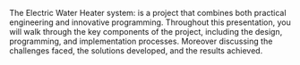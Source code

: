 The Electric Water Heater system:
 is a project that combines both practical engineering and innovative programming.
Throughout this presentation, you will walk through the key components of the project, including the design, programming, and implementation processes. Moreover discussing the challenges faced, the solutions developed, and the results achieved.

